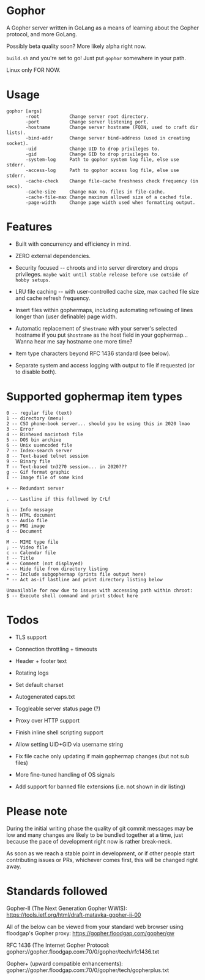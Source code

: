 # Gophor

A Gopher server written in GoLang as a means of learning about the Gopher
protocol, and more GoLang.

Possibly beta quality soon? More likely alpha right now.

`build.sh` and you're set to go! Just put `gophor` somewhere in your path.

Linux only FOR NOW.

# Usage

```
gophor [args]
       -root           Change server root directory.
       -port           Change server listening port.
       -hostname       Change server hostname (FQDN, used to craft dir lists).
       -bind-addr      Change server bind-address (used in creating socket).
       -uid            Change UID to drop privileges to.
       -gid            Change GID to drop privileges to.
       -system-log     Path to gophor system log file, else use stderr.
       -access-log     Path to gophor access log file, else use stderr.
       -cache-check    Change file-cache freshness check frequency (in secs).
       -cache-size     Change max no. files in file-cache.
       -cache-file-max Change maximum allowed size of a cached file.
       -page-width     Change page width used when formatting output.
```

# Features

- Built with concurrency and efficiency in mind.

- ZERO external dependencies.

- Security focused -- chroots and into server direrctory and drops
  privileges. `maybe wait until stable release before use outside of hobby
  setups.`

- LRU file caching -- with user-controlled cache size, max cached file size
  and cache refresh frequency.

- Insert files within gophermaps, including automating reflowing of lines
  longer than (user definable) page width.

- Automatic replacement of `$hostname` with your server's selected hostname
  if you put `$hostname` as the host field in your gophermap... Wanna hear
  me say hostname one more time?

- Item type characters beyond RFC 1436 standard (see below).

- Separate system and access logging with output to file if requested (or to
  disable both).

# Supported gophermap item types

```
0 -- regular file (text)
1 -- directory (menu)
2 -- CSO phone-book server... should you be using this in 2020 lmao
3 -- Error
4 -- Binhexed macintosh file
5 -- DOS bin archive
6 -- Unix uuencoded file
7 -- Index-search server
8 -- Text-based telnet session
9 -- Binary file
T -- Text-based tn3270 session... in 2020???
g -- Gif format graphic
I -- Image file of some kind

+ -- Redundant server

. -- Lastline if this followed by CrLf

i -- Info message
h -- HTML document
s -- Audio file
p -- PNG image
d -- Document

M -- MIME type file
; -- Video file
c -- Calendar file
! -- Title
# -- Comment (not displayed)
- -- Hide file from directory listing
= -- Include subgophermap (prints file output here)
* -- Act as-if lastline and print directory listing below

Unavailable for now due to issues with accessing path within chroot:
$ -- Execute shell command and print stdout here
```

# Todos

- TLS support

- Connection throttling + timeouts

- Header + footer text

- Rotating logs

- Set default charset

- Autogenerated caps.txt

- Toggleable server status page (?)

- Proxy over HTTP support

- Finish inline shell scripting support

- Allow setting UID+GID via username string

- Fix file cache only updating if main gophermap changes (but not sub files)

- More fine-tuned handling of OS signals

- Add support for banned file extensions (i.e. not shown in dir listing)

# Please note

During the initial writing phase the quality of git commit messages may be
low and many changes are likely to be bundled together at a time, just
because the pace of development right now is rather break-neck.

As soon as we reach a stable point in development, or if other people start
contributing issues or PRs, whichever comes first, this will be changed
right away.

# Standards followed

Gopher-II (The Next Generation Gopher WWIS):
https://tools.ietf.org/html/draft-matavka-gopher-ii-00

All of the below can be viewed from your standard web browser using
floodgap's Gopher proxy:
https://gopher.floodgap.com/gopher/gw

RFC 1436 (The Internet Gopher Protocol:
gopher://gopher.floodgap.com:70/0/gopher/tech/rfc1436.txt

Gopher+ (upward compatible enhancements):
gopher://gopher.floodgap.com:70/0/gopher/tech/gopherplus.txt
